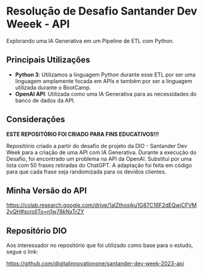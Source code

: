 # Resolução de Desafio Santander Dev Weeek - API
Explorando uma IA Generativa em um Pipeline de ETL com Python.
## Principais Utilizações
* **Python 3**: Utilizamos a linguagem Python durante esse ETL por ser uma linguagem amplamente focada em APIs e também por ser a linguagem utilizada durante o BootCamp.
* **OpenAI API**: Utilizada como uma IA Generativa para as necessidades do banco de dados da API.
## Considerações
**ESTE REPOSITÓRIO FOI CRIADO PARA FINS EDUCATIVOS!!!**

Repositório criado a partir do desafio de projeto da DIO - Santander Dev Week para a criação de uma API com IA Generativa.
Durante a execução do Desafio, foi encontrado um problema na API da OpenAI. Substitui por uma lista com 50 frases retiradas do ChatGPT.
A adaptação foi feita em código para que cada frase seja randomizada para os devidos clientes.
## Minha Versão do API

https://colab.research.google.com/drive/1alZthosjku1G87C16F2dEQwjCFVM2yQH#scrollTo=n1w78kNxTrZY

## Repositório DIO
Aos interessador no repositório que foi utilizado como base para o estudo, segue o link:

https://github.com/digitalinnovationone/santander-dev-week-2023-api
